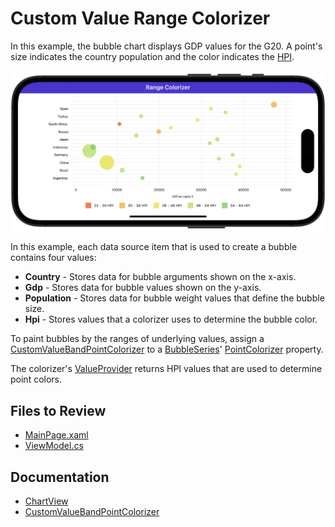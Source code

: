 # Custom Value Range Colorizer

In this example, the bubble chart displays GDP values for the G20. A point's size indicates the country population and the color indicates the [HPI](https://en.wikipedia.org/wiki/Happy_Planet_Index).

![DevExpress Chart for MAUI - Bubbles are colored by underlying values](./img/chart-custom-value-range.png)

In this example, each data source item that is used to create a bubble contains four values:

* **Country** - Stores data for bubble arguments shown on the x-axis.
* **Gdp** - Stores data for bubble values shown on the y-axis.
* **Population** - Stores data for bubble weight values that define the bubble size.
* **Hpi** - Stores values that a colorizer uses to determine the bubble color.

To paint bubbles by the ranges of underlying values, assign a [CustomValueBandPointColorizer](https://docs.devexpress.com/MAUI/DevExpress.Maui.Charts.CustomValueBandPointColorizer) to a [BubbleSeries](https://docs.devexpress.com/MAUI/DevExpress.Maui.Charts.BubbleSeries)' [PointColorizer](https://docs.devexpress.com/MAUI/DevExpress.Maui.Charts.BubbleSeries.PointColorizer) property. 

The colorizer's [ValueProvider](https://docs.devexpress.com/MAUI/DevExpress.Maui.Charts.CustomValueBandPointColorizer.ValueProvider) returns HPI values that are used to determine point colors.

<!-- default file list -->
## Files to Review

* [MainPage.xaml](./MainPage.xaml)
* [ViewModel.cs](./ViewModel.cs)
<!-- default file list end -->

## Documentation

* [ChartView](https://docs.devexpress.com/MAUI/DevExpress.Maui.Charts.ChartView)
* [CustomValueBandPointColorizer](https://docs.devexpress.com/MAUI/DevExpress.Maui.Charts.CustomValueBandPointColorizer)